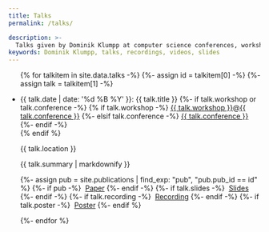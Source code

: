 ```yaml
---
title: Talks
permalink: /talks/

description: >-
  Talks given by Dominik Klumpp at computer science conferences, workshops and other venues.
keywords: Dominik Klumpp, talks, recordings, videos, slides
---
```


<ul class="pub-list">
{% for talkitem in site.data.talks -%}
  {%- assign id = talkitem[0] -%}
  {%- assign talk = talkitem[1] -%}
  <li id="talk-{{id}}">
    <p>
      <span class="talk-date">{{ talk.date | date: '%d %B %Y' }}:</span> <span class="talk-title">{{ talk.title }}</span>
      {%- if talk.workshop or talk.conference -%}
        <span class="pub-venue">
          {% if talk.workshop -%}
            <a class="pub-workshop" href="{{ talk.workshop_link }}">{{ talk.workshop }}</a><span class="colocation-link">@</span><a class="pub-colocation" href="{{ talk.conference_link }}">{{ talk.conference }}</a>
          {%- elsif talk.conference -%}
            <a class="pub-conference" href="{{ talk.conference_link }}">{{ talk.conference }}</a>
          {%- endif -%}<br/>
        </span>
      {% endif %}
    </p>

  <p>{{ talk.location }}</p>

  <p>{{ talk.summary | markdownify }}</p>

  <p>
  {%- assign pub = site.publications | find_exp: "pub", "pub.pub_id == id" %}
  {%- if pub -%}
    <span class="pub-additional">
      <img alt="" class="pub-additional-icon" src="{{ '/images/article.svg' | relative_url }}" />
      <a class="pub-publisher" href="{{ '/publications/#pub-' | append: id | relative_url }}">Paper</a>
    </span>
  {%- endif -%}
  {%- if talk.slides -%}
    <span class="pub-additional">
      <img alt="" class="pub-additional-icon" src="{{ '/images/slides.svg' | relative_url }}" />
      <a class="pub-slides" href="{{ talk.slides }}">Slides</a>
    </span>
  {%- endif -%}
  {%- if talk.recording -%}
    <span class="pub-additional">
      <img alt="" class="pub-additional-icon" src="{{ '/images/video.svg' | relative_url }}" />
      <a class="pub-recording" href="{{ talk.recording }}">Recording</a>
    </span>
  {%- endif -%}
  {%- if talk.poster -%}
    <span class="pub-additional">
      <img alt="" class="pub-additional-icon" src="{{ '/images/poster.png' | relative_url }}" />
      <a class="pub-poster" href="{{ talk.poster }}">Poster</a>
    </span>
  {%- endif %}
  </p>
  </li>
{%- endfor %}
</ul>
